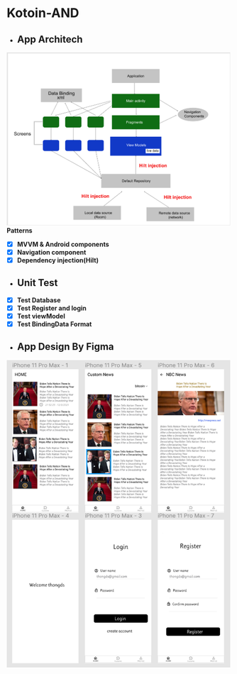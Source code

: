 # Kotoin-AND

- ## App Architech
    
![alt text](https://github.com/thongds/Kotoin-AND/blob/master/app/src/main/java/com/example/tokoinand/readme/architech.png?raw=true)
    **Patterns**
   - [x] **MVVM & Android components**
   - [x] **Navigation component**
   - [x] **Dependency injection(Hilt)**
- ##  Unit Test
- [x] **Test Database**
- [x] **Test Register and login**
- [x] **Test viewModel**
- [x] **Test BindingData Format**

- ## App Design By Figma
    
![alt text](https://github.com/thongds/Kotoin-AND/blob/master/app/src/main/java/com/example/tokoinand/readme/design.png?raw=true)
